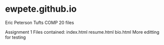 # ewpete.github.io
Eric Peterson Tufts COMP 20 files

Assignment 1
Files contained:
        index.html
        resume.html
        bio.html
More editting for testing
        
